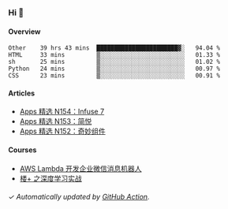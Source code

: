 ### Hi 👋

#### Overview

<!--START_SECTION:waka-->
```text
Other    39 hrs 43 mins  ███████████████████████▓░   94.04 % 
HTML     33 mins         ▒░░░░░░░░░░░░░░░░░░░░░░░░   01.33 % 
sh       25 mins         ▒░░░░░░░░░░░░░░░░░░░░░░░░   01.02 % 
Python   24 mins         ▒░░░░░░░░░░░░░░░░░░░░░░░░   00.97 % 
CSS      23 mins         ▒░░░░░░░░░░░░░░░░░░░░░░░░   00.91 % 
```
<!--END_SECTION:waka-->

#### Articles

<!-- BLOG:START -->
- [Apps 精选 N154：Infuse 7](https://huhuhang.com/post/product-hunt/product-hunt-n154)
- [Apps 精选 N153：简悦](https://huhuhang.com/post/product-hunt/product-hunt-n153)
- [Apps 精选 N152：奇妙组件](https://huhuhang.com/post/product-hunt/product-hunt-n152)
<!-- BLOG:END -->

#### Courses

<!-- SYL:START -->
- [AWS Lambda 开发企业微信消息机器人](https://lanqiao.cn/courses/2868)
- [楼+ 之深度学习实战](https://lanqiao.cn/courses/2617)
<!-- SYL:END -->

###### ✓ Automatically updated by [GitHub Action](https://github.com/huhuhang/huhuhang/actions).

